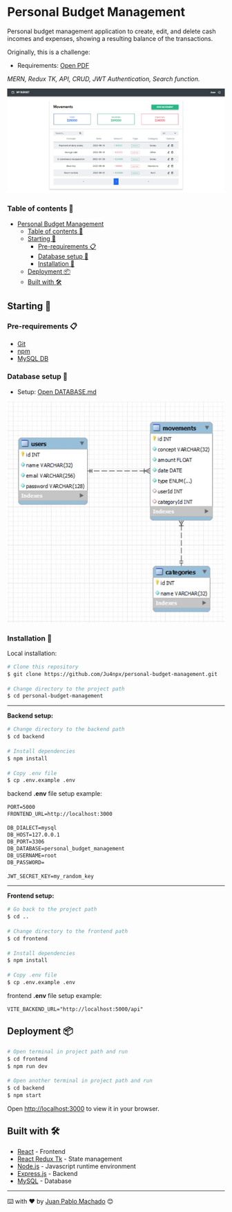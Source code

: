 # Personal Budget Management

Personal budget management application to create, edit, and delete cash incomes and expenses, showing a resulting balance of the transactions.

Originally, this is a challenge:
* Requirements: <a href="./challenge.pdf" target="_blank">Open PDF</a>

*MERN, Redux TK, API, CRUD, JWT Authentication, Search function.*

<img src="./preview.jpeg">

### Table of contents 📃

- [Personal Budget Management](#personal-budget-management)
    - [Table of contents 📃](#table-of-contents-)
  - [Starting 🚀](#starting-)
    - [Pre-requirements 📋](#pre-requirements-)
    - [Database setup 📂](#database-setup-)
    - [Installation 🔧](#installation-)
  - [Deployment 📦](#deployment-)
  - [Built with 🛠️](#built-with-️)

## Starting 🚀
  
### Pre-requirements 📋

* [Git](https://git-scm.com/)
* [npm](https://www.npmjs.com/)
* [MySQL DB](https://www.mysql.com/)

### Database setup 📂

* Setup: <a href="./DATABASE.md" target="_blank">Open DATABASE.md</a>
  
<img src="./db-model.jpg">

### Installation 🔧

Local installation:

```bash
# Clone this repository
$ git clone https://github.com/Ju4npx/personal-budget-management.git

# Change directory to the project path
$ cd personal-budget-management
```

---

**Backend setup:**
```bash
# Change directory to the backend path
$ cd backend

# Install dependencies
$ npm install

# Copy .env file
$ cp .env.example .env
```

backend **.env** file setup example:

```shell
PORT=5000
FRONTEND_URL=http://localhost:3000

DB_DIALECT=mysql
DB_HOST=127.0.0.1
DB_PORT=3306
DB_DATABASE=personal_budget_management
DB_USERNAME=root
DB_PASSWORD=

JWT_SECRET_KEY=my_random_key
```

---

**Frontend setup:**
```bash
# Go back to the project path
$ cd ..

# Change directory to the frontend path
$ cd frontend

# Install dependencies
$ npm install

# Copy .env file
$ cp .env.example .env
```

frontend **.env** file setup example:

```shell
VITE_BACKEND_URL="http://localhost:5000/api"
```

## Deployment 📦

```bash
# Open terminal in project path and run
$ cd frontend
$ npm run dev

# Open another terminal in project path and run
$ cd backend
$ npm start
```

Open [http://localhost:3000](http://localhost:3000) to view it in your browser.

## Built with 🛠️

* [React](https://reactjs.org/) - Frontend
* [React Redux Tk](https://redux-toolkit.js.org/) - State management
* [Node.js](https://nodejs.org/) - Javascript runtime environment
* [Express.js](https://expressjs.com/) - Backend
* [MySQL](https://www.mysql.com/) - Database

---
⌨️ with ❤️ by [Juan Pablo Machado](https://github.com/Ju4npx ) 😊 